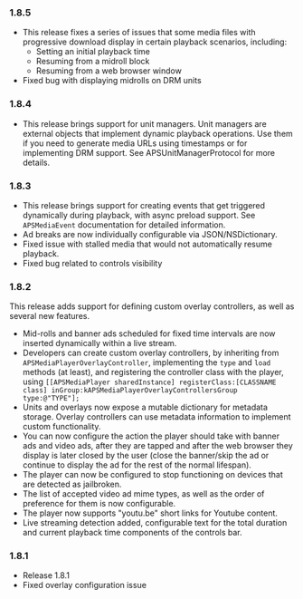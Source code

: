 ### 1.8.5
* This release fixes a series of issues that some media files with progressive download display in certain playback scenarios, including:
  * Setting an initial playback time
  * Resuming from a midroll block
  * Resuming from a web browser window
* Fixed bug with displaying midrolls on DRM units

### 1.8.4
* This release brings support for unit managers. Unit managers are external objects that implement dynamic playback operations. Use them if you need to generate media URLs using timestamps or for implementing DRM support. See APSUnitManagerProtocol for more details.

### 1.8.3
* This release brings support for creating events that get triggered dynamically during playback, with async preload support. See `APSMediaEvent` documentation for detailed information.
* Ad breaks are now individually configurable via JSON/NSDictionary.
* Fixed issue with stalled media that would not automatically resume playback.
* Fixed bug related to controls visibility

### 1.8.2
This release adds support for defining custom overlay controllers, as well as several new features.

* Mid-rolls and banner ads scheduled for fixed time intervals are now inserted dynamically within a live stream.
* Developers can create custom overlay controllers, by inheriting from `APSMediaPlayerOverlayController`, implementing the `type` and `load` methods (at least), and registering the controller class with the player, using `[[APSMediaPlayer sharedInstance] registerClass:[CLASSNAME class] inGroup:kAPSMediaPlayerOverlayControllersGroup type:@"TYPE"];`
* Units and overlays now expose a mutable dictionary for metadata storage. Overlay controllers can use metadata information to implement custom functionality.
* You can now configure the action the player should take with banner ads and video ads, after they are tapped and after the web browser they display is later closed by the user (close the banner/skip the ad or continue to display the ad for the rest of the normal lifespan).
* The player can now be configured to stop functioning on devices that are detected as jailbroken.
* The list of accepted video ad mime types, as well as the order of preference for them is now configurable.
* The player now supports "youtu.be" short links for Youtube content.
* Live streaming detection added, configurable text for the total duration and current playback time components of the controls bar.

### 1.8.1
 * Release 1.8.1
 * Fixed overlay configuration issue